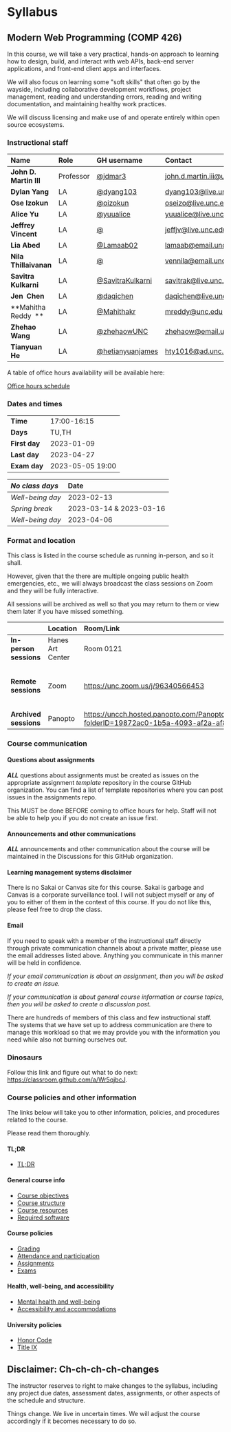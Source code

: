 # Syllabus

## Modern Web Programming (COMP 426)

In this course, we will take a very practical, hands-on approach to learning how to design, build, and interact with web APIs, back-end server applications, and front-end client apps and interfaces. 

We will also focus on learning some "soft skills" that often go by the wayside, including collaborative development workflows, project management, reading and understanding errors, reading and writing documentation, and maintaining healthy work practices.

We will discuss licensing and make use of and operate entirely within open source ecosystems. 

### Instructional staff

| **Name** | **Role** | **GH username** | **Contact** |
|:--- |:--- |:--- |:--- |
| **John D. Martin III** | Professor |  [@jdmar3](https://github.com/jdmar3/) | [john.d.martin.iii@unc.edu](mailto:john.d.martin.iii@unc.edu) |
| **Dylan Yang** | LA |  [@dyang103](https://github.com/dyang103/) | [dyang103@live.unc.edu](mailto:dyang103@live.unc.edu) |
| **Ose Izokun** | LA |  [@oizokun](https://github.com/oizokun/) | [oseizo@live.unc.edu](mailto:oseizo@live.unc.edu) |
| **Alice Yu** | LA |  [@yuualice](https://github.com/yuualice/) | [yuualice@live.unc.edu](mailto:yuualice@live.unc.edu) |
| **Jeffrey Vincent** | LA |  [@](https://github.com//) | [jeffjv@live.unc.edu](mailto:jeffjv@live.unc.edu) |
| **Lia Abed** | LA |  [@Lamaab02](https://github.com/Lamaab02/) | [lamaab@email.unc.edu](mailto:lamaab@email.unc.edu) |
| **Nila Thillaivanan** | LA |  [@](https://github.com//) | [vennila@email.unc.edu](mailto:vennila@email.unc.edu) |
| **Savitra Kulkarni** | LA |  [@SavitraKulkarni](https://github.com/SavitraKulkarni/) | [savitrak@live.unc.edu](mailto:savitrak@live.unc.edu) |
| **Jen Chen** | LA |  [@daqichen](https://github.com/daqichen/) | [daqichen@live.unc.edu](mailto:daqichen@live.unc.edu) |
| **Mahitha Reddy ** | LA |  [@Mahithakr](https://github.com/Mahithakr/) | [mreddy@unc.edu](mailto:mreddy@unc.edu) |
| **Zhehao Wang** | LA |  [@zhehaowUNC](https://github.com/zhehaowUNC/) | [zhehaow@email.unc.edu](mailto:zhehaow@email.unc.edu) |
| **Tianyuan He** | LA |  [@hetianyuanjames](https://github.com/hetianyuanjames/) | [hty1016@ad.unc.edu](mailto:hty1016@ad.unc.edu) |
A table of office hours availability will be available here: 

[Office hours schedule](./officehours.md)

### Dates and times
| | |
|:--- |:--- |
| **Time** | 17:00-16:15 |
| **Days** | TU,TH |
| **First day** | 2023-01-09 |
| **Last day** | 2023-04-27 |
| **Exam day** | 2023-05-05 19:00 |

| **_No class days_** | **Date** |
|:--- |:--- |
| _Well-being day_ | 2023-02-13 |
| _Spring break_ | 2023-03-14 & 2023-03-16 |
| _Well-being day_ | 2023-04-06 |

### Format and location

This class is listed in the course schedule as running in-person, and so it shall.

However, given that the there are multiple ongoing public health emergencies, etc., we will always broadcast the class sessions on Zoom and they will be fully interactive.

All sessions will be archived as well so that you may return to them or view them later if you have missed something.

|     | **Location** | **Room/Link** | **Other info** |
|:--- |:--- |:--- |:--- |
| **In-person sessions** | Hanes Art Center | Room 0121 |  |
| **Remote sessions** | Zoom | https://unc.zoom.us/j/96340566453 | Password: [Alan Turing's birthday in ISO8601 (YYYYMMDD)](https://en.wikipedia.org/wiki/Alan_Turing#:~:text=%C5%8B/%3B-,23%20June%201912,-%E2%80%93%207%20June%201954) |
| **Archived sessions** | Panopto | https://uncch.hosted.panopto.com/Panopto/Pages/Sessions/List.aspx?folderID=19872ac0-1b5a-4093-af2a-af88015ddb9b | (publicly available) |

### Course communication

#### Questions about assignments

**_ALL_** questions about assignments must be created as issues on the appropriate assignment _template_ repository in the course GitHub organization.
You can find a list of template repositories where you can post issues in the assignments repo.

This MUST be done BEFORE coming to office hours for help. Staff will not be able to help you if you do not create an issue first. 

#### Announcements and other communications

**_ALL_** announcements and other communication about the course will be maintained in the Discussions for this GitHub organization.

#### Learning management systems disclaimer

There is no Sakai or Canvas site for this course. Sakai is garbage and Canvas is a corporate surveillance tool. I will not subject myself or any of you to either of them in the context of this course. If you do not like this, please feel free to drop the class.

#### Email

If you need to speak with a member of the instructional staff directly through private communication channels about a private matter, please use the email addresses listed above. Anything you communicate in this manner will be held in confidence.

_If your email communication is about an assignment, then you will be asked to create an issue._

_If your communication is about general course information or course topics, then you will be asked to create a discussion post._

There are hundreds of members of this class and few instructional staff. The systems that we have set up to address communication are there to manage this workload so that we may provide you with the information you need while also not burning ourselves out.

### Dinosaurs

Follow this link and figure out what to do next: https://classroom.github.com/a/Wr5qjbcJ.

### Course policies and other information

The links below will take you to other information, policies, and procedures related to the course.

Please read them thoroughly.

#### TL;DR

- [TL;DR](./tldr.md)

#### General course info

- [Course objectives](./objectives.md)
- [Course structure](./structure.md)
- [Course resources](./resources.md)
- [Required software](./software.md)

#### Course policies

- [Grading](./grading.md)
- [Attendance and participation](./attendance.md)
- [Assignments](./assignments.md)
- [Exams](./exams.md)

#### Health, well-being, and accessibility

- [Mental health and well-being](./wellbeing.md)
- [Accessibility and accommodations](./accessibility.md)

#### University policies

- [Honor Code](./honor.md)
- [Title IX](./title9.md)

## Disclaimer: Ch-ch-ch-ch-changes

The instructor reserves to right to make changes to the syllabus, including any project due dates, assessment dates, assignments, or other aspects of the schedule and structure.

Things change.
We live in uncertain times.
We will adjust the course accordingly if it becomes necessary to do so.
